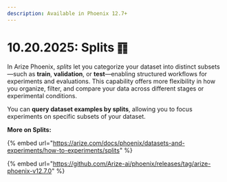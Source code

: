 ```yaml
---
description: Available in Phoenix 12.7+
---
```


# 10.20.2025: Splits ䷖

In Arize Phoenix, _splits_ let you categorize your dataset into distinct subsets—such as **train**, **validation**, or **test**—enabling structured workflows for experiments and evaluations. This capability offers more flexibility in how you organize, filter, and compare your data across different stages or experimental conditions.

You can **query dataset examples by splits**, allowing you to focus experiments on specific subsets of your dataset.

**More on Splits:**&#x20;

{% embed url="https://arize.com/docs/phoenix/datasets-and-experiments/how-to-experiments/splits" %}

{% embed url="https://github.com/Arize-ai/phoenix/releases/tag/arize-phoenix-v12.7.0" %}
